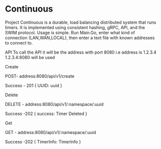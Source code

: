 # Continuous
Project Continuous is a durable, load balancing distributed system that runs timers. It is implemented using consistent hashing, gRPC, API, and the SWIM protocol. 
Usage is simple.
Run Main.Go, enter what kind of connection (LAN,WAN,LOCAL), then enter a text file with known addresses to connect to.

API
To call the API it will be the address with port 8080
i.e address is 1.2.3.4
1.2.3.4:8080 will be used

Create

POST- address:8080/api/v1/create


Success - 201
{
  UUID: uuid
}

Delete

DELETE - address:8080/api/v1/:namespace/:uuid


Success -202
{
  success: Timer Deleted
}

Get

GET - address:8080/api/v1/:namespace/:uuid

Success -202
{
  TimerInfo: TimerInfo
}
